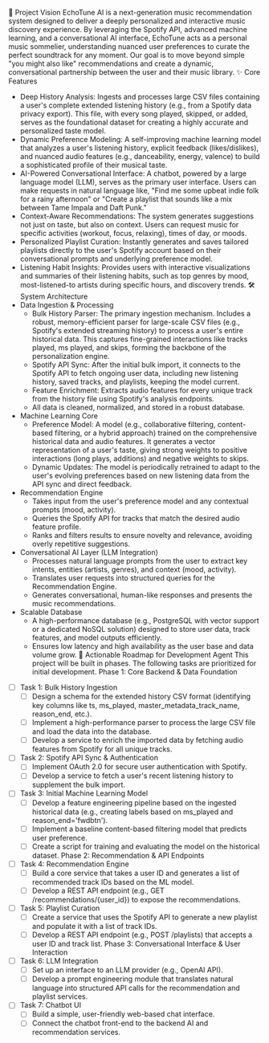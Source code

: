 
🎵 Project Vision
EchoTune AI is a next-generation music recommendation system designed to deliver a deeply personalized and interactive music discovery experience. By leveraging the Spotify API, advanced machine learning, and a conversational AI interface, EchoTune acts as a personal music sommelier, understanding nuanced user preferences to curate the perfect soundtrack for any moment. Our goal is to move beyond simple "you might also like" recommendations and create a dynamic, conversational partnership between the user and their music library.
✨ Core Features
 * Deep History Analysis: Ingests and processes large CSV files containing a user's complete extended listening history (e.g., from a Spotify data privacy export). This file, with every song played, skipped, or added, serves as the foundational dataset for creating a highly accurate and personalized taste model.
 * Dynamic Preference Modeling: A self-improving machine learning model that analyzes a user's listening history, explicit feedback (likes/dislikes), and nuanced audio features (e.g., danceability, energy, valence) to build a sophisticated profile of their musical taste.
 * AI-Powered Conversational Interface: A chatbot, powered by a large language model (LLM), serves as the primary user interface. Users can make requests in natural language like, "Find me some upbeat indie folk for a rainy afternoon" or "Create a playlist that sounds like a mix between Tame Impala and Daft Punk."
 * Context-Aware Recommendations: The system generates suggestions not just on taste, but also on context. Users can request music for specific activities (workout, focus, relaxing), times of day, or moods.
 * Personalized Playlist Curation: Instantly generates and saves tailored playlists directly to the user's Spotify account based on their conversational prompts and underlying preference model.
 * Listening Habit Insights: Provides users with interactive visualizations and summaries of their listening habits, such as top genres by mood, most-listened-to artists during specific hours, and discovery trends.
🛠️ System Architecture
 * Data Ingestion & Processing
   * Bulk History Parser: The primary ingestion mechanism. Includes a robust, memory-efficient parser for large-scale CSV files (e.g., Spotify's extended streaming history) to process a user's entire historical data. This captures fine-grained interactions like tracks played, ms played, and skips, forming the backbone of the personalization engine.
   * Spotify API Sync: After the initial bulk import, it connects to the Spotify API to fetch ongoing user data, including new listening history, saved tracks, and playlists, keeping the model current.
   * Feature Enrichment: Extracts audio features for every unique track from the history file using Spotify's analysis endpoints.
   * All data is cleaned, normalized, and stored in a robust database.
 * Machine Learning Core
   * Preference Model: A model (e.g., collaborative filtering, content-based filtering, or a hybrid approach) trained on the comprehensive historical data and audio features. It generates a vector representation of a user's taste, giving strong weights to positive interactions (long plays, additions) and negative weights to skips.
   * Dynamic Updates: The model is periodically retrained to adapt to the user's evolving preferences based on new listening data from the API sync and direct feedback.
 * Recommendation Engine
   * Takes input from the user's preference model and any contextual prompts (mood, activity).
   * Queries the Spotify API for tracks that match the desired audio feature profile.
   * Ranks and filters results to ensure novelty and relevance, avoiding overly repetitive suggestions.
 * Conversational AI Layer (LLM Integration)
   * Processes natural language prompts from the user to extract key intents, entities (artists, genres), and context (mood, activity).
   * Translates user requests into structured queries for the Recommendation Engine.
   * Generates conversational, human-like responses and presents the music recommendations.
 * Scalable Database
   * A high-performance database (e.g., PostgreSQL with vector support or a dedicated NoSQL solution) designed to store user data, track features, and model outputs efficiently.
   * Ensures low latency and high availability as the user base and data volume grow.
🤖 Actionable Roadmap for Development Agent
This project will be built in phases. The following tasks are prioritized for initial development.
Phase 1: Core Backend & Data Foundation
 * [ ] Task 1: Bulk History Ingestion
   * [ ] Design a schema for the extended history CSV format (identifying key columns like ts, ms_played, master_metadata_track_name, reason_end, etc.).
   * [ ] Implement a high-performance parser to process the large CSV file and load the data into the database.
   * [ ] Develop a service to enrich the imported data by fetching audio features from Spotify for all unique tracks.
 * [ ] Task 2: Spotify API Sync & Authentication
   * [ ] Implement OAuth 2.0 for secure user authentication with Spotify.
   * [ ] Develop a service to fetch a user's recent listening history to supplement the bulk import.
 * [ ] Task 3: Initial Machine Learning Model
   * [ ] Develop a feature engineering pipeline based on the ingested historical data (e.g., creating labels based on ms_played and reason_end='fwdbtn').
   * [ ] Implement a baseline content-based filtering model that predicts user preference.
   * [ ] Create a script for training and evaluating the model on the historical dataset.
Phase 2: Recommendation & API Endpoints
 * [ ] Task 4: Recommendation Engine
   * [ ] Build a core service that takes a user ID and generates a list of recommended track IDs based on the ML model.
   * [ ] Develop a REST API endpoint (e.g., GET /recommendations/{user_id}) to expose the recommendations.
 * [ ] Task 5: Playlist Curation
   * [ ] Create a service that uses the Spotify API to generate a new playlist and populate it with a list of track IDs.
   * [ ] Develop a REST API endpoint (e.g., POST /playlists) that accepts a user ID and track list.
Phase 3: Conversational Interface & User Interaction
 * [ ] Task 6: LLM Integration
   * [ ] Set up an interface to an LLM provider (e.g., OpenAI API).
   * [ ] Develop a prompt engineering module that translates natural language into structured API calls for the recommendation and playlist services.
 * [ ] Task 7: Chatbot UI
   * [ ] Build a simple, user-friendly web-based chat interface.
   * [ ] Connect the chatbot front-end to the backend AI and recommendation services.
